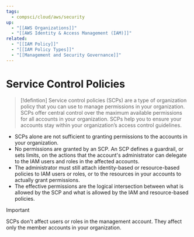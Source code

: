 ```yaml
---
tags:
  - compsci/cloud/aws/security
up:
  - "[[AWS Organizations]]"
  - "[[AWS Identity & Access Management (IAM)]]"
related:
  - "[[IAM Policy]]"
  - "[[IAM Policy Types]]"
  - "[[Management and Security Governance]]"
---
```

# Service Control Policies

>[!defintion]
>Service control policies (SCPs) are a type of organization policy that you can use to manage permissions in your organization. SCPs offer central control over the maximum available permissions for all accounts in your organization. SCPs help you to ensure your accounts stay within your organization’s access control guidelines.


- SCPs alone are not sufficient to granting permissions to the accounts in your organization. 
- No permissions are granted by an SCP. An SCP defines a guardrail, or sets limits, on the actions that the account's administrator can delegate to the IAM users and roles in the affected accounts. 
- The administrator must still attach identity-based or resource-based policies to IAM users or roles, or to the resources in your accounts to actually grant permissions. 
- The effective permissions are the logical intersection between what is allowed by the SCP and what is allowed by the IAM and resource-based policies.

>[!important]
>SCPs don't affect users or roles in the management account. They affect only the member accounts in your organization.

